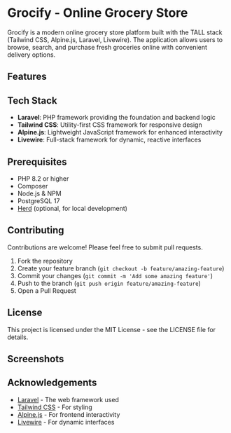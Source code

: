 # Grocify - Online Grocery Store

Grocify is a modern online grocery store platform built with the TALL stack (Tailwind CSS, Alpine.js, Laravel, Livewire). The application allows users to browse, search, and purchase fresh groceries online with convenient delivery options.

## Features

## Tech Stack

- **Laravel**: PHP framework providing the foundation and backend logic
- **Tailwind CSS**: Utility-first CSS framework for responsive design
- **Alpine.js**: Lightweight JavaScript framework for enhanced interactivity
- **Livewire**: Full-stack framework for dynamic, reactive interfaces

## Prerequisites

- PHP 8.2 or higher
- Composer
- Node.js & NPM
- PostgreSQL 17
- [Herd](https://herd.laravel.com/) (optional, for local development)

## Contributing

Contributions are welcome! Please feel free to submit pull requests.

1. Fork the repository
2. Create your feature branch (`git checkout -b feature/amazing-feature`)
3. Commit your changes (`git commit -m 'Add some amazing feature'`)
4. Push to the branch (`git push origin feature/amazing-feature`)
5. Open a Pull Request

## License

This project is licensed under the MIT License - see the LICENSE file for details.

## Screenshots

## Acknowledgements

- [Laravel](https://laravel.com) - The web framework used
- [Tailwind CSS](https://tailwindcss.com) - For styling
- [Alpine.js](https://alpinejs.dev) - For frontend interactivity
- [Livewire](https://livewire.laravel.com) - For dynamic interfaces